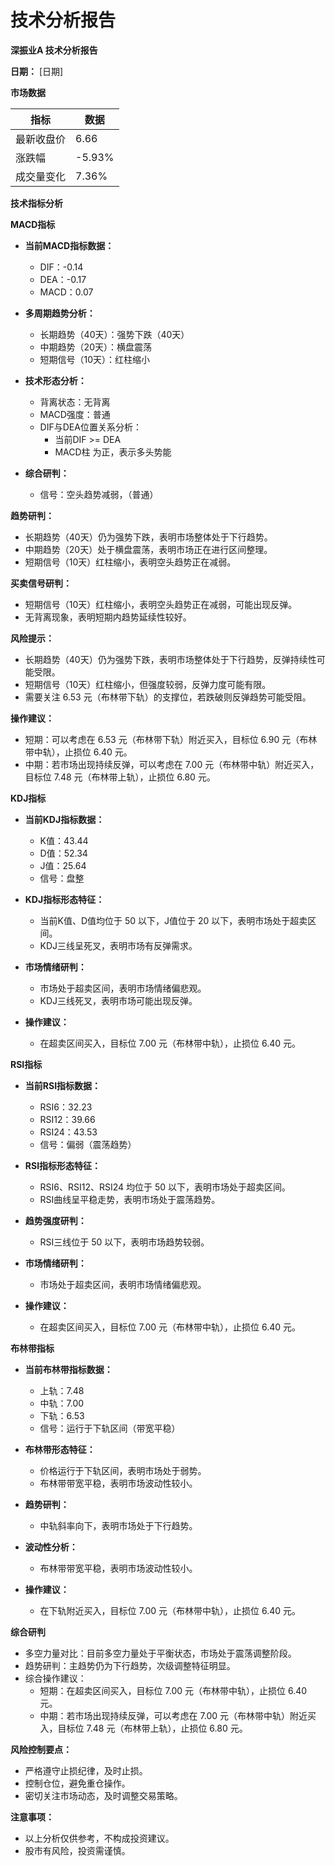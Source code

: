 # 技术分析报告

**深振业A 技术分析报告**

**日期：** [日期]

**市场数据**

| 指标 | 数据 |
|---|---|
| 最新收盘价 | 6.66 |
| 涨跌幅 | -5.93% |
| 成交量变化 | 7.36% |

**技术指标分析**

**MACD指标**

* **当前MACD指标数据：**
    * DIF：-0.14
    * DEA：-0.17
    * MACD：0.07

* **多周期趋势分析：**
    * 长期趋势（40天）：强势下跌（40天）
    * 中期趋势（20天）：横盘震荡
    * 短期信号（10天）：红柱缩小

* **技术形态分析：**
    * 背离状态：无背离
    * MACD强度：普通
    * DIF与DEA位置关系分析：
        * 当前DIF >= DEA
        * MACD柱 为正，表示多头势能

* **综合研判：**
    * 信号：空头趋势减弱，（普通）

**趋势研判：**

* 长期趋势（40天）仍为强势下跌，表明市场整体处于下行趋势。
* 中期趋势（20天）处于横盘震荡，表明市场正在进行区间整理。
* 短期信号（10天）红柱缩小，表明空头趋势正在减弱。

**买卖信号研判：**

* 短期信号（10天）红柱缩小，表明空头趋势正在减弱，可能出现反弹。
* 无背离现象，表明短期内趋势延续性较好。

**风险提示：**

* 长期趋势（40天）仍为强势下跌，表明市场整体处于下行趋势，反弹持续性可能受限。
* 短期信号（10天）红柱缩小，但强度较弱，反弹力度可能有限。
* 需要关注 6.53 元（布林带下轨）的支撑位，若跌破则反弹趋势可能受阻。

**操作建议：**

* 短期：可以考虑在 6.53 元（布林带下轨）附近买入，目标位 6.90 元（布林带中轨），止损位 6.40 元。
* 中期：若市场出现持续反弹，可以考虑在 7.00 元（布林带中轨）附近买入，目标位 7.48 元（布林带上轨），止损位 6.80 元。

**KDJ指标**

* **当前KDJ指标数据：**
    * K值：43.44
    * D值：52.34
    * J值：25.64
    * 信号：盘整

* **KDJ指标形态特征：**
    * 当前K值、D值均位于 50 以下，J值位于 20 以下，表明市场处于超卖区间。
    * KDJ三线呈死叉，表明市场有反弹需求。

* **市场情绪研判：**
    * 市场处于超卖区间，表明市场情绪偏悲观。
    * KDJ三线死叉，表明市场可能出现反弹。

* **操作建议：**
    * 在超卖区间买入，目标位 7.00 元（布林带中轨），止损位 6.40 元。

**RSI指标**

* **当前RSI指标数据：**
    * RSI6：32.23
    * RSI12：39.66
    * RSI24：43.53
    * 信号：偏弱（震荡趋势）

* **RSI指标形态特征：**
    * RSI6、RSI12、RSI24 均位于 50 以下，表明市场处于超卖区间。
    * RSI曲线呈平稳走势，表明市场处于震荡趋势。

* **趋势强度研判：**
    * RSI三线位于 50 以下，表明市场趋势较弱。

* **市场情绪研判：**
    * 市场处于超卖区间，表明市场情绪偏悲观。

* **操作建议：**
    * 在超卖区间买入，目标位 7.00 元（布林带中轨），止损位 6.40 元。

**布林带指标**

* **当前布林带指标数据：**
    * 上轨：7.48
    * 中轨：7.00
    * 下轨：6.53
    * 信号：运行于下轨区间（带宽平稳）

* **布林带形态特征：**
    * 价格运行于下轨区间，表明市场处于弱势。
    * 布林带带宽平稳，表明市场波动性较小。

* **趋势研判：**
    * 中轨斜率向下，表明市场处于下行趋势。

* **波动性分析：**
    * 布林带带宽平稳，表明市场波动性较小。

* **操作建议：**
    * 在下轨附近买入，目标位 7.00 元（布林带中轨），止损位 6.40 元。

**综合研判**

* 多空力量对比：目前多空力量处于平衡状态，市场处于震荡调整阶段。
* 趋势研判：主趋势仍为下行趋势，次级调整特征明显。
* 综合操作建议：
    * 短期：在超卖区间买入，目标位 7.00 元（布林带中轨），止损位 6.40 元。
    * 中期：若市场出现持续反弹，可以考虑在 7.00 元（布林带中轨）附近买入，目标位 7.48 元（布林带上轨），止损位 6.80 元。

**风险控制要点：**

* 严格遵守止损纪律，及时止损。
* 控制仓位，避免重仓操作。
* 密切关注市场动态，及时调整交易策略。

**注意事项：**

* 以上分析仅供参考，不构成投资建议。
* 股市有风险，投资需谨慎。